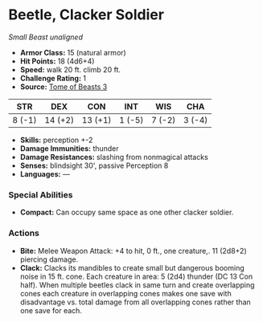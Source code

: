 # Beetle, Clacker Soldier

*Small* *Beast* *unaligned*

- **Armor Class:** 15 (natural armor)
- **Hit Points:** 18 (4d6+4)
- **Speed:** walk 20 ft. climb 20 ft.
- **Challenge Rating:** 1
- **Source:** [Tome of Beasts 3](https://koboldpress.com/kpstore/product/tome-of-beasts-2-for-5th-edition/)

| STR | DEX | CON | INT | WIS | CHA |
| --- | --- | --- | --- | --- | --- |
| 8 (-1) | 14 (+2) | 13 (+1) | 1 (-5) | 7 (-2) | 3 (-4) |

- **Skills:** perception +-2
- **Damage Immunities:** thunder
- **Damage Resistances:** slashing from nonmagical attacks
- **Senses:** blindsight 30', passive Perception 8
- **Languages:** —
### Special Abilities
- **Compact:** Can occupy same space as one other clacker soldier.
### Actions
- **Bite:** Melee Weapon Attack: +4 to hit, 0 ft., one creature,. 11 (2d8+2) piercing damage.
- **Clack:** Clacks its mandibles to create small but dangerous booming noise in 15 ft. cone. Each creature in area: 5 (2d4) thunder (DC 13 Con half). When multiple beetles clack in same turn and create overlapping cones each creature in overlapping cones makes one save with disadvantage vs. total damage from all overlapping cones rather than one save for each.
